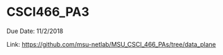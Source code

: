 # CSCI466_PA3

Due Date: 11/2/2018

Link: https://github.com/msu-netlab/MSU_CSCI_466_PAs/tree/data_plane

